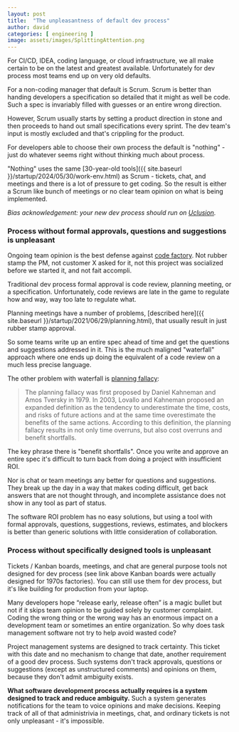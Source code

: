 ```yaml
---
layout: post
title:  "The unpleasantness of default dev process"
author: david
categories: [ engineering ]
image: assets/images/SplittingAttention.png
---
```

For CI/CD, IDEA, coding language, or cloud infrastructure, we all make certain to be on the latest
and greatest available. Unfortunately for dev process most teams end up on very old defaults.

For a non-coding manager that default is Scrum. Scrum is better than handing developers
a specification so detailed that it might as well be code. Such a spec is invariably filled with guesses or an entire 
wrong direction.

However, Scrum usually starts by setting a product direction in stone and then proceeds to hand out small 
specifications every sprint. The dev team's input is mostly excluded and that's crippling for the product.

For developers able to choose their own process the default is "nothing" - just do whatever seems right without 
thinking much about process.

"Nothing" uses the same [30-year-old tools]({{ site.baseurl }}/startup/2024/05/30/work-env.html) as Scrum - tickets, 
chat, and meetings and there is a lot of pressure to get coding. So the result is either a Scrum like bunch of meetings 
or no clear team opinion on what is being implemented.

*Bias acknowledgement: your new dev process should run on [Uclusion](https://uclusion.com).*

### Process without formal approvals, questions and suggestions is unpleasant ###
Ongoing team opinion is the best defense against [code factory](http://localhost:4000/startup/2021/08/16/code-factory.html).
Not rubber stamp the PM, not customer X asked for it, not this project was socialized before
we started it, and not fait accompli.

Traditional dev process formal approval is code review, planning meeting, or a specification. Unfortunately, code
reviews are late in the game to regulate how and way, way too late to regulate what. 

Planning meetings have a number of problems, [described here]({{ site.baseurl }}/startup/2021/06/29/planning.html), 
that usually result in just rubber stamp approval. 

So some teams write up an entire spec ahead of time and get the questions and suggestions
addressed in it. This is the much maligned "waterfall" approach where one ends up doing the
equivalent of a code review on a much less precise language.

The other problem with waterfall is [planning fallacy](https://en.wikipedia.org/wiki/Planning_fallacy):

>The planning fallacy was first proposed by Daniel Kahneman and Amos Tversky in 1979.
In 2003, Lovallo and Kahneman proposed an expanded definition as the tendency to underestimate the time, costs, and
risks of future actions and at the same time overestimate the benefits of the same actions.
According to this definition, the planning fallacy results in not only time overruns, but also
cost overruns and benefit shortfalls.

The key phrase there is "benefit shortfalls". Once you write and approve an entire spec it's difficult to turn
back from doing a project with insufficient ROI.

Nor is chat or team meetings any better for questions and suggestions. They break up the day in a way that makes 
coding difficult, get back answers that are not thought through, and incomplete assistance does not show in any tool 
as part of status.

The software ROI problem has no easy solutions, but using a tool with formal approvals, questions, suggestions, reviews, 
estimates, and blockers is better than generic solutions with little consideration of collaboration.

### Process without specifically designed tools is unpleasant ###
Tickets / Kanban boards, meetings, and chat are general purpose tools not designed for dev process 
(see link above Kanban boards were actually designed for 1970s factories). You can still use them for dev process,
but it's like building for production from your laptop.

Many developers hope “release early, release often” is a magic bullet but not if it skips team opinion to be guided 
solely by customer complaint. Coding the wrong thing or the wrong way has an enormous impact on
a development team or sometimes an entire organization. So why does task management software not
try to help avoid wasted code?

Project management systems are designed to track certainty. This ticket with this date and no mechanism to change that
date, another requirement of a good dev process. Such systems don't track approvals, questions or suggestions (except as
unstructured comments) and opinions on them, because they don't admit ambiguity exists.

**What software development process actually requires is a system designed to track and reduce ambiguity.** Such a
system generates notifications for the team to voice opinions and make decisions. Keeping track of
all of that administrivia in meetings, chat, and ordinary tickets is not only unpleasant - it's impossible.
